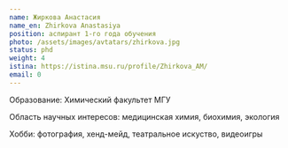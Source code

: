 ```yaml
---
name: Жиркова Анастасия
name_en: Zhirkova Anastasiya
position: аспирант 1-го года обучения
photo: /assets/images/avtatars/zhirkova.jpg
status: phd
weight: 4
istina: https://istina.msu.ru/profile/Zhirkova_AM/
email: 0
---
```


Образование: Химический факультет МГУ

Область научных интересов: медицинская химия, биохимия, экология

Хобби: фотография, хенд-мейд, театральное искуство, видеоигры